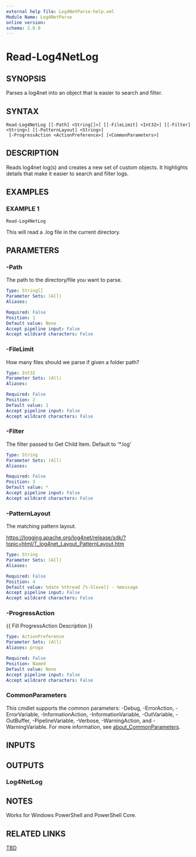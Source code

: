 ```yaml
---
external help file: Log4NetParse-help.xml
Module Name: Log4NetParse
online version:
schema: 2.0.0
---
```


# Read-Log4NetLog

## SYNOPSIS
Parses a log4net into an object that is easier to search and filter.

## SYNTAX

```
Read-Log4NetLog [[-Path] <String[]>] [[-FileLimit] <Int32>] [[-Filter] <String>] [[-PatternLayout] <String>]
 [-ProgressAction <ActionPreference>] [<CommonParameters>]
```

## DESCRIPTION
Reads log4net log(s) and creates a new set of custom objects.
It highlights
details that make it easier to search and filter logs.

## EXAMPLES

### EXAMPLE 1
```
Read-Log4NetLog
```

This will read a .log file in the current directory.

## PARAMETERS

### -Path
The path to the directory/file you want to parse.

```yaml
Type: String[]
Parameter Sets: (All)
Aliases:

Required: False
Position: 1
Default value: None
Accept pipeline input: False
Accept wildcard characters: False
```

### -FileLimit
How many files should we parse if given a folder path?

```yaml
Type: Int32
Parameter Sets: (All)
Aliases:

Required: False
Position: 2
Default value: 1
Accept pipeline input: False
Accept wildcard characters: False
```

### -Filter
The filter passed to Get Child Item.
Default to '*.log'

```yaml
Type: String
Parameter Sets: (All)
Aliases:

Required: False
Position: 3
Default value: *
Accept pipeline input: False
Accept wildcard characters: False
```

### -PatternLayout
The matching pattern layout.

https://logging.apache.org/log4net/release/sdk/?topic=html/T_log4net_Layout_PatternLayout.htm

```yaml
Type: String
Parameter Sets: (All)
Aliases:

Required: False
Position: 4
Default value: %date %thread [%-5level] - %message
Accept pipeline input: False
Accept wildcard characters: False
```

### -ProgressAction
{{ Fill ProgressAction Description }}

```yaml
Type: ActionPreference
Parameter Sets: (All)
Aliases: proga

Required: False
Position: Named
Default value: None
Accept pipeline input: False
Accept wildcard characters: False
```

### CommonParameters
This cmdlet supports the common parameters: -Debug, -ErrorAction, -ErrorVariable, -InformationAction, -InformationVariable, -OutVariable, -OutBuffer, -PipelineVariable, -Verbose, -WarningAction, and -WarningVariable. For more information, see [about_CommonParameters](http://go.microsoft.com/fwlink/?LinkID=113216).

## INPUTS

## OUTPUTS

### Log4NetLog
## NOTES
Works for Windows PowerShell and PowerShell Core.

## RELATED LINKS

[TBD]()

